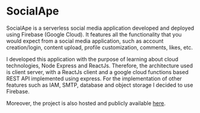 # SocialApe

SocialApe is a serverless social media application developed and deployed using Firebase (Google Cloud). It features all the functionality that you would expect from a social media application, such as account creation/login, content upload, profile customization, comments, likes, etc. 

I developed this application with the purpose of learning about cloud technologies, Node Express and ReactJs. Therefore, the architecture used is client server, with a ReactJs client and a google cloud functions based REST API implemented using express. For the implementation of other features such as IAM, SMTP, database and object storage I decided to use Firebase. 

Moreover, the project is also hosted and publicly available [here](https://social-app-sd.web.app/).
